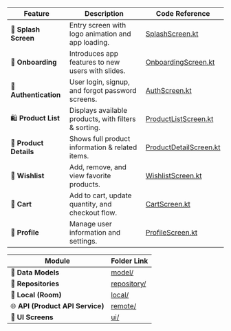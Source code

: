 | Feature                | Description                                          | Code Reference                                                                                |
| ---------------------- | ---------------------------------------------------- | --------------------------------------------------------------------------------------------- |
| 🚀 **Splash Screen**   | Entry screen with logo animation and app loading.    | [SplashScreen.kt](app/src/main/java/com/store/ecommerceapplication/presentation/splash/SplashScreen.kt)                |
| 🧭 **Onboarding**      | Introduces app features to new users with slides.    | [OnboardingScreen.kt](app/src/main/java/com/store/ecommerceapplication/presentation/onboardingScreen/)    |
| 🔐 **Authentication**  | User login, signup, and forgot password screens.     | [AuthScreen.kt](app/src/main/java/com/store/ecommerceapplication/presentation/auth/)                      |
| 🛍️ **Product List**   | Displays available products, with filters & sorting. | [ProductListScreen.kt](app/src/main/java/com/store/ecommerceapplication/presentation/products/ProductListScreen.kt)     |
| 🧾 **Product Details** | Shows full product information & related items.      | [ProductDetailScreen.kt](app/src/main/java/com/store/ecommerceapplication/presentation/products/ProductDetailScreen.kt) |
| 💖 **Wishlist**        | Add, remove, and view favorite products.             | [WishlistScreen.kt](app/src/main/java/com/store/ecommerceapplication/presentation/wishlist/WishlistScreen.kt)          |
| 🛒 **Cart**            | Add to cart, update quantity, and checkout flow.     | [CartScreen.kt](app/src/main/java/com/store/ecommerceapplication/presentation/cart/CartScreen.kt)                      |
| 👤 **Profile**         | Manage user information and settings.                | [ProfileScreen.kt](app/src/main/java/com/store/ecommerceapplication/presentation/ProfileScreen.kt)             |

| Module                    | Folder Link                                                       |
| ------------------------- | ----------------------------------------------------------------- |
| 🧩 **Data Models**        | [model/](app/src/main/java/com/store/ecommerceapplication/domain/model/)                |
| 🧾 **Repositories**       | [repository/](app/src/main/java/com/store/ecommerceapplication/domain/repository/) |
| 💾 **Local (Room)**       | [local/](app/src/main/java/com/store/ecommerceapplication/data/local/)           |
| 🌐 **API (Product API Service)** | [remote/](app/src/main/java/com/store/ecommerceapplication/data/remote/ProductApiService.kt)         |
| 🎨 **UI Screens**         | [ui/](app/src/main/java/com/store/ecommerceapplication/presentation/)                      |
